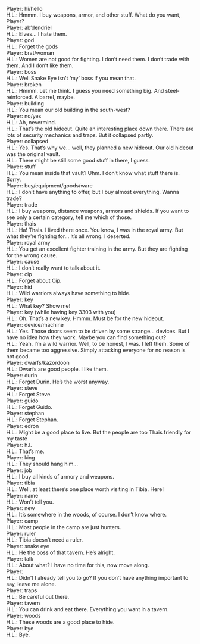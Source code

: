 Player: hi/hello  
H.L.: Hmmm. I buy weapons, armor, and other stuff. What do you want, Player?  
Player: ab’dendriel  
H.L.: Elves… I hate them.  
Player: god  
H.L.: Forget the gods  
Player: brat/woman  
H.L.: Women are not good for fighting. I don’t need them. I don’t trade with them. And I don’t like them.  
Player: boss  
H.L.: Well Snake Eye isn’t ‘my’ boss if you mean that.  
Player: broken  
H.L.: Hmmm. Let me think. I guess you need something big. And steel-reinforced. A barrel, maybe.  
Player: building  
H.L.: You mean our old building in the south-west?  
Player: no/yes  
H.L.: Ah, nevermind.  
H.L.: That’s the old hideout. Quite an interesting place down there. There are lots of security mechanics and traps. But it collapsed partly.  
Player: collapsed  
H.L.: Yes. That’s why we… well, they planned a new hideout. Our old hideout was the original vault.  
H.L.: There might be still some good stuff in there, I guess.  
Player: stuff  
H.L.: You mean inside that vault? Uhm. I don’t know what stuff there is. Sorry.  
Player: buy/equipment/goods/ware  
H.L.: I don’t have anything to offer, but I buy almost everything. Wanna trade?  
Player: trade  
H.L.: I buy weapons, distance weapons, armors and shields. If you want to see only a certain category, tell me which of those.  
Player: thais  
H.L.: Ha! Thais. I lived there once. You know, I was in the royal army. But what they’re fighting for… it’s all wrong. I deserted.  
Player: royal army  
H.L.: You get an excellent fighter training in the army. But they are fighting for the wrong cause.  
Player: cause  
H.L.: I don’t really want to talk about it.  
Player: cip  
H.L.: Forget about Cip.  
Player: hid  
H.L.: Wild warriors always have something to hide.  
Player: key  
H.L.: What key? Show me!  
Player: key (while having key 3303 with you)  
H.L.: Oh. That’s a new key. Hmmm. Must be for the new hideout.  
Player: device/machine  
H.L.: Yes. Those doors seem to be driven by some strange… devices. But I have no idea how they work. Maybe you can find something out?  
H.L.: Yeah. I’m a wild warrior. Well, to be honest, I was. I left them. Some of them became too aggressive. Simply attacking everyone for no reason is not good.  
Player: dwarfs/kazordoon  
H.L.: Dwarfs are good people. I like them.  
Player: durin  
H.L.: Forget Durin. He’s the worst anyway.  
Player: steve  
H.L.: Forget Steve.  
Player: guido  
H.L.: Forget Guido.  
Player: stephan  
H.L.: Forget Stephan.  
Player: edron  
H.L.: Might be a good place to live. But the people are too Thais friendly for my taste  
Player: h.l.  
H.L.: That’s me.  
Player: king  
H.L.: They should hang him…  
Player: job  
H.L.: I buy all kinds of armory and weapons.  
Player: tibia  
H.L.: Well, at least there’s one place worth visiting in Tibia. Here!  
Player: name  
H.L.: Won’t tell you.  
Player: new  
H.L.: It’s somewhere in the woods, of course. I don’t know where.  
Player: camp  
H.L.: Most people in the camp are just hunters.  
Player: ruler  
H.L.: Tibia doesn’t need a ruler.  
Player: snake eye  
H.L.: He the boss of that tavern. He’s alright.  
Player: talk  
H.L.: About what? I have no time for this, now move along.  
Player: <anything that is not a keyword>  
H.L.: Didn’t I already tell you to go? If you don’t have anything important to say, leave me alone.  
Player: traps  
H.L.: Be careful out there.  
Player: tavern  
H.L.: You can drink and eat there. Everything you want in a tavern.  
Player: woods  
H.L.: These woods are a good place to hide.  
Player: bye  
H.L.: Bye.  
